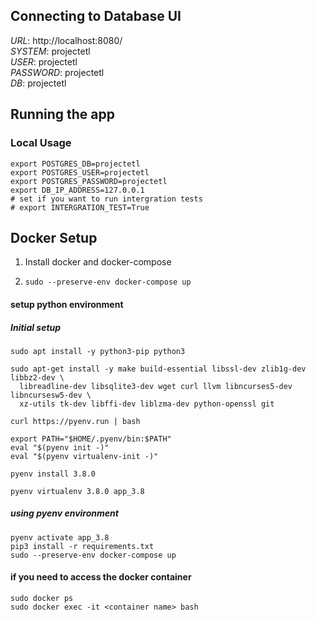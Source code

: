 

## Connecting to Database UI

*URL*: http://localhost:8080/    
*SYSTEM*: projectetl  
*USER*: projectetl  
*PASSWORD*: projectetl   
*DB*: projectetl  

## Running the app

### Local Usage

```
export POSTGRES_DB=projectetl  
export POSTGRES_USER=projectetl  
export POSTGRES_PASSWORD=projectetl  
export DB_IP_ADDRESS=127.0.0.1  
# set if you want to run intergration tests
# export INTERGRATION_TEST=True
```

## Docker Setup

1. Install docker and docker-compose

2. ```sudo --preserve-env docker-compose up```

#### setup python environment

##### Initial setup

```apt-get update && \
sudo apt install -y python3-pip python3

sudo apt-get install -y make build-essential libssl-dev zlib1g-dev libbz2-dev \
  libreadline-dev libsqlite3-dev wget curl llvm libncurses5-dev libncursesw5-dev \
  xz-utils tk-dev libffi-dev liblzma-dev python-openssl git 

curl https://pyenv.run | bash 

export PATH="$HOME/.pyenv/bin:$PATH" 
eval "$(pyenv init -)" 
eval "$(pyenv virtualenv-init -)"

pyenv install 3.8.0 

pyenv virtualenv 3.8.0 app_3.8
```

##### using pyenv environment
```
pyenv activate app_3.8  
pip3 install -r requirements.txt  
sudo --preserve-env docker-compose up
```  

#### if you need to access the docker container
```
sudo docker ps
sudo docker exec -it <container name> bash
```
